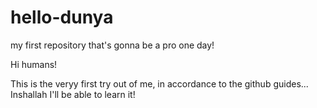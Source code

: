 # hello-dunya
my first repository that's gonna be a pro one day!

Hi humans!

This is the veryy first try out of me, in accordance to the github guides... Inshallah I'll be able to learn it!
